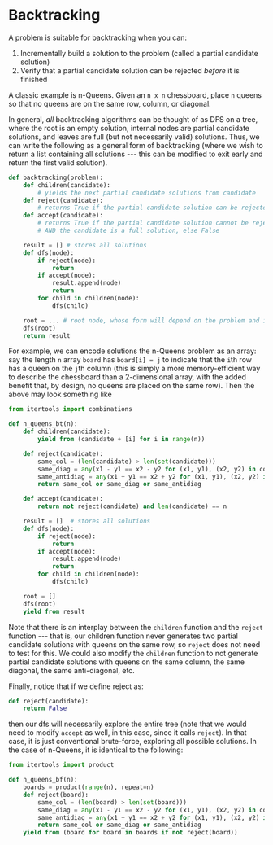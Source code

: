 # Backtracking

A problem is suitable for backtracking when you can:
1) Incrementally build a solution to the problem (called a partial candidate solution)
2) Verify that a partial candidate solution can be rejected *before* it is finished

A classic example is n-Queens. Given an `n x n` chessboard, place `n` queens so that no queens
are on the same row, column, or diagonal. 

In general, *all* backtracking algorithms can be thought of as DFS on a tree, where the root
is an empty solution, internal nodes are partial candidate solutions, and leaves are full
(but not necessarily valid) solutions. Thus, we can write the following as a general form
of backtracking (where we wish to return a list containing all solutions --- this can be modified
to exit early and return the first valid solution).

```python
def backtracking(problem):
    def children(candidate):
        # yields the next partial candidate solutions from candidate
    def reject(candidate):
        # returns True if the partial candidate solution can be rejected, else False
    def accept(candidate):
        # returns True if the partial candidate solution cannot be rejected
        # AND the candidate is a full solution, else False

    result = [] # stores all solutions 
    def dfs(node):
        if reject(node):
            return
        if accept(node):
            result.append(node)
            return
        for child in children(node):
            dfs(child)

    root = ... # root node, whose form will depend on the problem and implementation
    dfs(root)
    return result
```

For example, we can encode solutions the n-Queens problem as an array: say the length `n`
array `board` has `board[i] = j` to indicate that the `i`th row has a queen on the `j`th column
(this is simply a more memory-efficient way to describe the chessboard than a 2-dimensional array,
with the added benefit that, by design, no queens are placed on the same row). Then the above may
look something like

```python
from itertools import combinations

def n_queens_bt(n):
    def children(candidate):
        yield from (candidate + [i] for i in range(n))

    def reject(candidate):
        same_col = (len(candidate) > len(set(candidate)))
        same_diag = any(x1 - y1 == x2 - y2 for (x1, y1), (x2, y2) in combinations(enumerate(candidate), 2))
        same_antidiag = any(x1 + y1 == x2 + y2 for (x1, y1), (x2, y2) in combinations(enumerate(candidate), 2))
        return same_col or same_diag or same_antidiag

    def accept(candidate):
        return not reject(candidate) and len(candidate) == n

    result = []  # stores all solutions 
    def dfs(node):
        if reject(node):
            return
        if accept(node):
            result.append(node)
            return
        for child in children(node):
            dfs(child)

    root = []
    dfs(root)
    yield from result
```

Note that there is an interplay between the `children` function and the `reject` function --- that is, our children
function never generates two partial candidate solutions with queens on the same row, so `reject` does not need
to test for this. We could also modify the `children` function to not generate partial candidate solutions with
queens on the same column, the same diagonal, the same anti-diagonal, etc.

Finally, notice that if we define reject as:

```python
def reject(candidate):
    return False
```

then our dfs will necessarily explore the entire tree (note that we would need to modify `accept` as well,
in this case, since it calls `reject`). In that case, it is just conventional brute-force, exploring all possible
solutions. In the case of n-Queens, it is identical to the following:

```python
from itertools import product

def n_queens_bf(n):
    boards = product(range(n), repeat=n)
    def reject(board):
        same_col = (len(board) > len(set(board)))
        same_diag = any(x1 - y1 == x2 - y2 for (x1, y1), (x2, y2) in combinations(enumerate(board), 2))
        same_antidiag = any(x1 + y1 == x2 + y2 for (x1, y1), (x2, y2) in combinations(enumerate(board), 2))
        return same_col or same_diag or same_antidiag
    yield from (board for board in boards if not reject(board))
```
